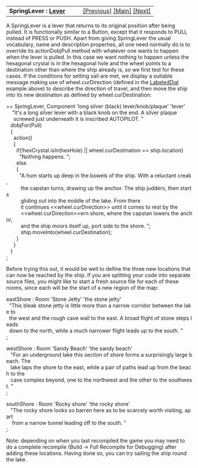 ---
---
<table width="100%" data-border="0" data-cellspacing="0"
data-cellpadding="3" data-bgcolor="#C0C0C0">
<colgroup>
<col style="width: 50%" />
<col style="width: 50%" />
</colgroup>
<tbody>
<tr>
<td style="text-align: left;"><strong>SpringLever : <a
href="lever.html">Lever</a><br />
</strong></td>
<td style="text-align: right;"><a href="labeleddial.html">[Previous]</a>
<a href="generalintroduction.html">[Main]</a> <a
href="settable.html">[Next]</a></td>
</tr>
</tbody>
</table>

  
A SpringLever is a lever that returns to its original position after
being pulled. It is functionally similar to a Button, except that it
responds to PULL instead of PRESS or PUSH. Apart from giving SpringLever
the usual vocabulary, name and description properties, all one need
normally do is to override its actionDobjPull method with whatever one
wants to happen when the lever is pulled. In this case we want nothing
to happen unless the hexagonal crystal is in the hexagonal hole and the
wheel points to a destination other than where the ship already is, so
we first test for these cases. If the conditions for setting sail are
met, we display a suitable message making use of wheel.curDirection
(defined in the [LabeledDial](labeleddial.html) example above) to
describe the direction of travel, and then move the ship into its new
destination as defined by wheel.curDestination:  
  
  
++ SpringLever, Component 'long silver (black) lever/knob/plaque' 'lever'  
    "It's a long silver lever with a black knob on the end. A silver plaque  
     screwed just underneath it is inscribed AUTOPILOT. "  
   dobjFor(Pull)  
   {  
     action()  
     {  
       if(!hexCrystal.isIn(hexHole) \|\| wheel.curDestination == ship.location)  
         "Nothing happens. ";  
       else  
       {  
         "A hum starts up deep in the bowels of the ship. With a reluctant creak,   
          the capstan turns, drawing up the anchor. The ship judders, then starts  
          gliding out into the middle of the lake. From there  
          it continues \<\<wheel.curDirection\>\> until it comes to rest by the  
          \<\<wheel.curDirection\>\>ern shore, where the capstan lowers the anchor,   
          and the ship moors itself up, port side to the shore. ";  
          ship.moveInto(wheel.curDestination);  
       }  
     }  
   }  
;  
  
Before trying this out, it would be well to define the three new
locations that can now be reached by the ship. If you are splitting your
code into separate source files, you might like to start a fresh source
file for each of these rooms, since each will be the start of a new
region of the map:  
  
eastShore : Room 'Stone Jetty' 'the stone jetty'  
  "This bleak stone jetty is little more than a narrow corridor between the lake to  
  the west and the rough cave wall to the east. A broad flight of stone steps leads  
  down to the north, while a much narrower flight leads up to the south. "  
;  
  
westShore : Room 'Sandy Beach' 'the sandy beach'  
   "For an underground lake this section of shore forms a surprisingly large beach. The  
   lake laps the shore to the east, while a pair of paths lead up from the beach to the  
   cave complex beyond, one to the northwest and the other to the southwest. "  
;  
  
southShore : Room 'Rocky shore' 'the rocky shore'  
   "The rocky shore looks so barren here as to be scarcely worth visiting, apart  
    from a narrow tunnel leading off to the south. "  
;  
  
Note: depending on when you last recompiled the game you may need to do
a complete recompile (Build -\> Full Recompile for Debugging) after
adding these locations. Having done so, you can try sailing the ship
round the lake.  
  
  
  
  
  
